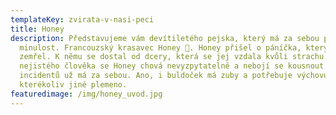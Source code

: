 ```yaml
---
templateKey: zvirata-v-nasi-peci
title: Honey
description: Představujeme vám devítiletého pejska, který má za sebou pernou
  minulost. Francouzský krasavec Honey 🤍. Honey přišel o páníčka, který mu
  zemřel. K němu se dostal od dcery, která se jej vzdala kvůli strachu. V rukou
  nejistého člověka se Honey chová nevyzpytatelně a nebojí se kousnout. Několik
  incidentů už má za sebou. Ano, i buldoček má zuby a potřebuje výchovu, jako
  kterékoliv jiné plemeno.
featuredimage: /img/honey_uvod.jpg
---
```

